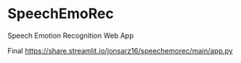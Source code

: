 # SpeechEmoRec
Speech Emotion Recognition Web App

Final
https://share.streamlit.io/jonsarz16/speechemorec/main/app.py

